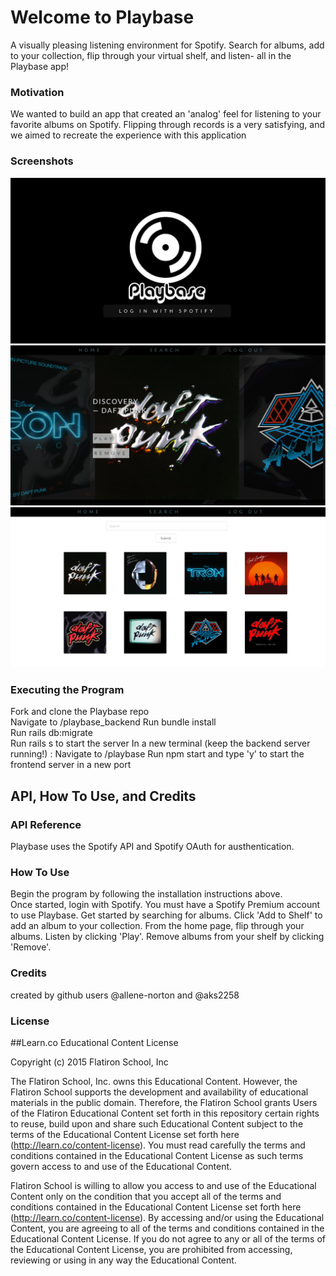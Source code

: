# Welcome to Playbase

A visually pleasing listening environment for Spotify. Search for albums, add to your collection, flip through your virtual shelf, and listen- all in the Playbase app!

### Motivation

We wanted to build an app that created an 'analog' feel for listening to your favorite albums on Spotify. Flipping through records is a very satisfying, and we aimed to recreate the experience with this application

### Screenshots

![Alt text](playbase_login.png "Title Screen")
![Alt text](playbase_home.png "Home Page")
![Alt text](playbase_search.png "Search")


### Executing the Program

Fork and clone the Playbase repo  
Navigate to /playbase_backend
Run bundle install  
Run rails db:migrate  
Run rails s to start the server
In a new terminal (keep the backend server running!) :
Navigate to /playbase
Run npm start and type 'y' to start the frontend server in a new port

## API, How To Use, and Credits
### API Reference

Playbase uses the Spotify API and Spotify OAuth for austhentication.

### How To Use

Begin the program by following the installation instructions above.   
Once started, login with Spotify. You must have a Spotify Premium account to use Playbase.
Get started by searching for albums. 
Click 'Add to Shelf' to add an album to your collection.
From the home page, flip through your albums.
Listen by clicking 'Play'.
Remove albums from your shelf by clicking 'Remove'.  

### Credits

created by github users @allene-norton and @aks2258  


### License

##Learn.co Educational Content License

Copyright (c) 2015 Flatiron School, Inc

The Flatiron School, Inc. owns this Educational Content. However, the Flatiron School supports the development and availability of educational materials in the public domain. Therefore, the Flatiron School grants Users of the Flatiron Educational Content set forth in this repository certain rights to reuse, build upon and share such Educational Content subject to the terms of the Educational Content License set forth here (http://learn.co/content-license). You must read carefully the terms and conditions contained in the Educational Content License as such terms govern access to and use of the Educational Content.

Flatiron School is willing to allow you access to and use of the Educational Content only on the condition that you accept all of the terms and conditions contained in the Educational Content License set forth here (http://learn.co/content-license). By accessing and/or using the Educational Content, you are agreeing to all of the terms and conditions contained in the Educational Content License. If you do not agree to any or all of the terms of the Educational Content License, you are prohibited from accessing, reviewing or using in any way the Educational Content.

